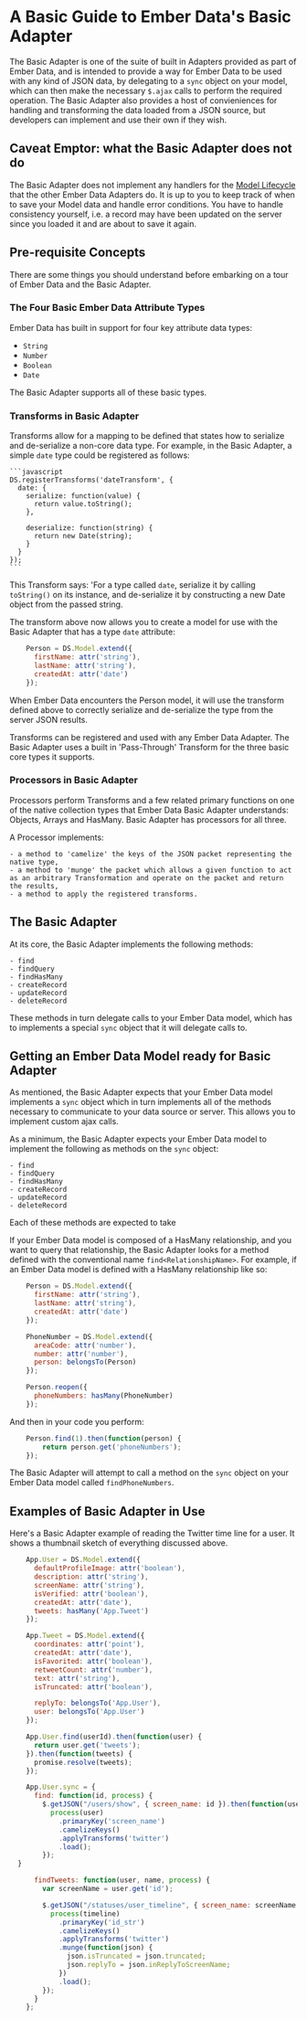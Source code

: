 # A Basic Guide to Ember Data's Basic Adapter

The Basic Adapter is one of the suite of built in Adapters provided as part of Ember Data, and is intended to provide a way for Ember Data to be used with any kind of JSON data, by delegating to a ```sync``` object on your model, which can then make the necessary ```$.ajax``` calls to perform the required operation. The Basic Adapter also provides a host of convieniences for handling and transforming the data loaded from a JSON source, but developers can implement and use their own if they wish. 

## Caveat Emptor: what the Basic Adapter does not do

The Basic Adapter does not implement any handlers for the [Model Lifecycle](http://emberjs.com/guides/models/model-lifecycle/) that the other Ember Data Adapters do. It is up to you to keep track of when to save your Model data and handle error conditions. You have to handle consistency yourself, i.e. a record may have been updated on the server since you loaded it and are about to save it again. 

## Pre-requisite Concepts

There are some things you should understand before embarking on a tour of Ember Data and the Basic Adapter. 

### The Four Basic Ember Data Attribute Types
Ember Data has built in support for four key attribute data types:

- ```String```
- ```Number```
- ```Boolean```
- ```Date```

The Basic Adapter supports all of these basic types. 

### Transforms in Basic Adapter

Transforms allow for a mapping to be defined that states how to serialize and de-serialize a non-core data type. For example, in the Basic Adapter, a simple ```date``` type could be registered as follows:

    ```javascript
    DS.registerTransforms('dateTransform', {
      date: {
        serialize: function(value) {
          return value.toString();
        },

        deserialize: function(string) {
          return new Date(string);
        }
      }
    });
    ```

This Transform says: 'For a type called ```date```, serialize it by calling ```toString()``` on its instance, and de-serialize it by constructing a new Date object from the passed string. 

The transform above now allows you to create a model for use with the Basic Adapter that has a type ```date``` attribute:

```javascript
    Person = DS.Model.extend({
      firstName: attr('string'),
      lastName: attr('string'),
      createdAt: attr('date')
    });
```

When Ember Data encounters the Person model, it will use the transform defined above to correctly serialize and de-serialize the type from the server JSON results. 

Transforms can be registered and used with any Ember Data Adapter. The Basic Adapter uses a built in 'Pass-Through' Transform for the three basic core types it supports. 

### Processors in Basic Adapter

Processors perform Transforms and a few related primary functions on one of the native collection types that Ember Data Basic Adapter understands: Objects, Arrays and HasMany. Basic Adapter has processors for all three.  

A Processor implements:

    - a method to 'camelize' the keys of the JSON packet representing the native type, 
    - a method to 'munge' the packet which allows a given function to act as an arbitrary Transformation and operate on the packet and return the results,     
    - a method to apply the registered transforms. 

## The Basic Adapter

At its core, the Basic Adapter implements the following methods:

    - find
    - findQuery
    - findHasMany
    - createRecord
    - updateRecord
    - deleteRecord

These methods in turn delegate calls to your Ember Data model, which has to implements a special ```sync``` object that it will delegate calls to. 

## Getting an Ember Data Model ready for Basic Adapter

As mentioned, the Basic Adapter expects that your Ember Data model implements a ```sync``` object which in turn implements all of the methods necessary to communicate to your data source or server. This allows you to implement custom ajax calls.

As a minimum, the Basic Adapter expects your Ember Data model to implement the following as methods on the ```sync``` object:

    - find
    - findQuery
    - findHasMany
    - createRecord
    - updateRecord
    - deleteRecord

Each of these methods are expected to take 

If your Ember Data model is composed of a HasMany relationship, and you want to query that relationship, the Basic Adapter looks for a method defined with the conventional name ```find<RelationshipName>```. For example, if an Ember Data model is defined with a HasMany relationship like so:

```javascript
    Person = DS.Model.extend({
      firstName: attr('string'),
      lastName: attr('string'),
      createdAt: attr('date')
    });

    PhoneNumber = DS.Model.extend({
      areaCode: attr('number'),
      number: attr('number'),
      person: belongsTo(Person)
    });

    Person.reopen({
      phoneNumbers: hasMany(PhoneNumber)
    });
```

And then in your code you perform:

```javascript
    Person.find(1).then(function(person) {
        return person.get('phoneNumbers');
    });
```

The Basic Adapter will attempt to call a method on the ```sync``` object on your Ember Data model called ```findPhoneNumbers```. 

## Examples of Basic Adapter in Use

Here's a Basic Adapter example of reading the Twitter time line for a user. It shows a thumbnail sketch of everything discussed above.

```javascript
    App.User = DS.Model.extend({
      defaultProfileImage: attr('boolean'),
      description: attr('string'),
      screenName: attr('string'),
      isVerified: attr('boolean'),
      createdAt: attr('date'),
      tweets: hasMany('App.Tweet')
    });

    App.Tweet = DS.Model.extend({
      coordinates: attr('point'),
      createdAt: attr('date'),
      isFavorited: attr('boolean'),
      retweetCount: attr('number'),
      text: attr('string'),
      isTruncated: attr('boolean'),

      replyTo: belongsTo('App.User'),
      user: belongsTo('App.User')
    });

    App.User.find(userId).then(function(user) {
      return user.get('tweets');
    }).then(function(tweets) {
      promise.resolve(tweets);
    });

    App.User.sync = {
      find: function(id, process) {
        $.getJSON("/users/show", { screen_name: id }).then(function(user) {        
          process(user)                 
            .primaryKey('screen_name')
            .camelizeKeys()
            .applyTransforms('twitter')
            .load();
        });
  }

      findTweets: function(user, name, process) {
        var screenName = user.get('id');

        $.getJSON("/statuses/user_timeline", { screen_name: screenName }).then(function(timeline) {
          process(timeline)
            .primaryKey('id_str')
            .camelizeKeys()
            .applyTransforms('twitter')
            .munge(function(json) {
              json.isTruncated = json.truncated;
              json.replyTo = json.inReplyToScreenName;
            })
            .load();
        });
      }
    };
```